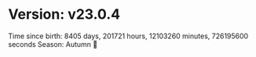 # Version: v23.0.4
Time since birth: 8405 days, 201721 hours, 12103260 minutes, 726195600 seconds
Season: Autumn 🍁
